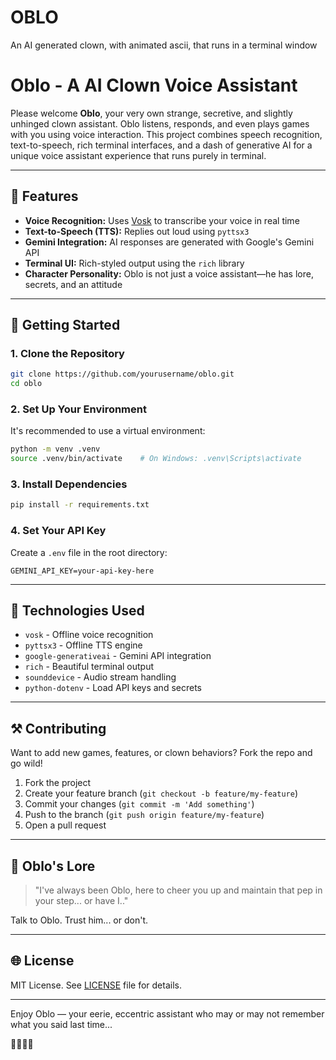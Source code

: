 # OBLO
An AI generated clown, with animated ascii, that runs in a terminal window

# Oblo - A AI Clown Voice Assistant

Please welcome **Oblo**, your very own strange, secretive, and slightly unhinged clown assistant. Oblo listens, responds, and even plays games with you using voice interaction. This project combines speech recognition, text-to-speech, rich terminal interfaces, and a dash of generative AI for a unique voice assistant experience that runs purely in terminal.

---

## 🔄 Features

- **Voice Recognition:** Uses [Vosk](https://alphacephei.com/vosk/) to transcribe your voice in real time
- **Text-to-Speech (TTS):** Replies out loud using `pyttsx3`
- **Gemini Integration:** AI responses are generated with Google's Gemini API
- **Terminal UI:** Rich-styled output using the `rich` library
- **Character Personality:** Oblo is not just a voice assistant—he has lore, secrets, and an attitude

---

## 🚀 Getting Started

### 1. Clone the Repository
```bash
git clone https://github.com/yourusername/oblo.git
cd oblo
```

### 2. Set Up Your Environment
It's recommended to use a virtual environment:
```bash
python -m venv .venv
source .venv/bin/activate    # On Windows: .venv\Scripts\activate
```

### 3. Install Dependencies
```bash
pip install -r requirements.txt
```

### 4. Set Your API Key
Create a `.env` file in the root directory:
```
GEMINI_API_KEY=your-api-key-here
```

---

## 🧩 Technologies Used
- `vosk` - Offline voice recognition
- `pyttsx3` - Offline TTS engine
- `google-generativeai` - Gemini API integration
- `rich` - Beautiful terminal output
- `sounddevice` - Audio stream handling
- `python-dotenv` - Load API keys and secrets

---

## ⚒️ Contributing
Want to add new games, features, or clown behaviors? Fork the repo and go wild!

1. Fork the project
2. Create your feature branch (`git checkout -b feature/my-feature`)
3. Commit your changes (`git commit -m 'Add something'`)
4. Push to the branch (`git push origin feature/my-feature`)
5. Open a pull request

---

## 🌈 Oblo's Lore
> "I've always been Oblo, here to cheer you up and maintain that pep in your step... or have I.."

Talk to Oblo. Trust him... or don't.

---

## 🌐 License
MIT License. See [LICENSE](LICENSE) file for details.

---

Enjoy Oblo — your eerie, eccentric assistant who may or may not remember what you said last time...

🎈🎩🕵️‍♂️

